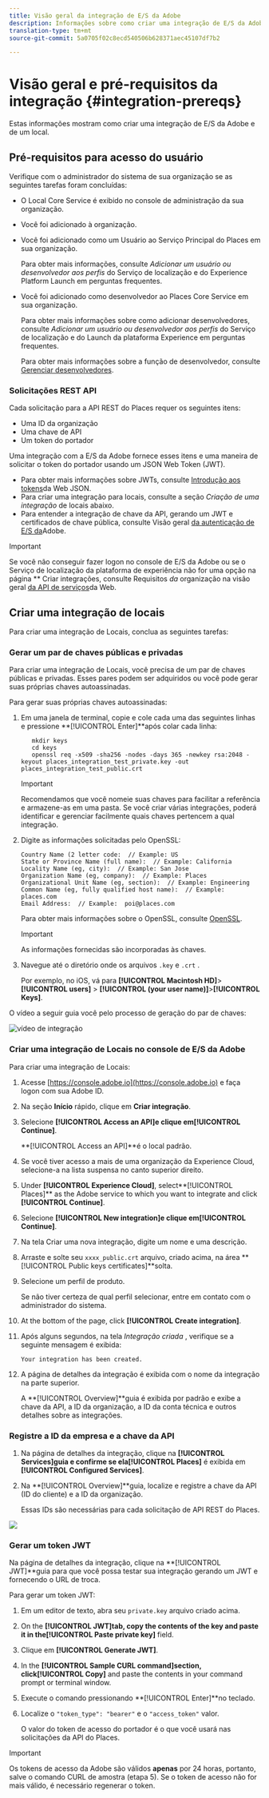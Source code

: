 ```yaml
---
title: Visão geral da integração de E/S da Adobe
description: Informações sobre como criar uma integração de E/S da Adobe.
translation-type: tm+mt
source-git-commit: 5a0705f02c8ecd540506b628371aec45107df7b2

---
```



# Visão geral e pré-requisitos da integração {#integration-prereqs}

Estas informações mostram como criar uma integração de E/S da Adobe e de um local.

## Pré-requisitos para acesso do usuário

Verifique com o administrador do sistema de sua organização se as seguintes tarefas foram concluídas:

* O Local Core Service é exibido no console de administração da sua organização.
* Você foi adicionado à organização.
* Você foi adicionado como um Usuário ao Serviço Principal do Places em sua organização.

   Para obter mais informações, consulte *Adicionar um usuário ou desenvolvedor aos perfis* do Serviço de localização e do Experience Platform Launch em perguntas [](/help/places-faqs.md)frequentes.

* Você foi adicionado como desenvolvedor ao Places Core Service em sua organização.

   Para obter mais informações sobre como adicionar desenvolvedores, consulte *Adicionar um usuário ou desenvolvedor aos perfis* do Serviço de localização e do Launch da plataforma Experience em perguntas [](/help/places-faqs.md)frequentes.

   Para obter mais informações sobre a função de desenvolvedor, consulte [Gerenciar desenvolvedores](https://helpx.adobe.com/enterprise/using/manage-developers.html).

### Solicitações REST API

Cada solicitação para a API REST do Places requer os seguintes itens:

* Uma ID da organização
* Uma chave de API
* Um token do portador

Uma integração com a E/S da Adobe fornece esses itens e uma maneira de solicitar o token do portador usando um JSON Web Token (JWT).

* Para obter mais informações sobre JWTs, consulte [Introdução aos tokens](https://jwt.io/introduction/)da Web JSON.
* Para criar uma integração para locais, consulte a seção *Criação de uma integração* de locais abaixo.
* Para entender a integração de chave da API, gerando um JWT e certificados de chave pública, consulte Visão geral [da autenticação de E/S da](https://www.adobe.io/apis/cloudplatform/console/authentication/gettingstarted.html)Adobe.

>[!IMPORTANT]
>
>Se você não conseguir fazer logon no console de E/S da Adobe ou se o Serviço de localização da plataforma de experiência não for uma opção na página ** Criar integrações, consulte Requisitos *da* organização na visão geral [da API de serviços](/help/web-service-api/places-web-services.md)da Web.

## Criar uma integração de locais

Para criar uma integração de Locais, conclua as seguintes tarefas:

### Gerar um par de chaves públicas e privadas

Para criar uma integração de Locais, você precisa de um par de chaves públicas e privadas. Esses pares podem ser adquiridos ou você pode gerar suas próprias chaves autoassinadas.

Para gerar suas próprias chaves autoassinadas:

1. Em uma janela de terminal, copie e cole cada uma das seguintes linhas e pressione **[!UICONTROL Enter]**após colar cada linha:

   ```text
      mkdir keys
      cd keys
      openssl req -x509 -sha256 -nodes -days 365 -newkey rsa:2048 -keyout places_integration_test_private.key -out    places_integration_test_public.crt
   ```

   >[!IMPORTANT]
   >
   >Recomendamos que você nomeie suas chaves para facilitar a referência e armazene-as em uma pasta. Se você criar várias integrações, poderá identificar e gerenciar facilmente quais chaves pertencem a qual integração.

1. Digite as informações solicitadas pelo OpenSSL:

   ```text
   Country Name (2 letter code:  // Example: US
   State or Province Name (full name):  // Example: California
   Locality Name (eg, city):  // Example: San Jose
   Organization Name (eg, company):  // Example: Places
   Organizational Unit Name (eg, section):  // Example: Engineering
   Common Name (eg, fully qualified host name):  // Example: places.com
   Email Address:  // Example:  poi@places.com
   ```

   Para obter mais informações sobre o OpenSSL, consulte [OpenSSL](https://www.openssl.org/).

   >[!IMPORTANT]
   >
   >As informações fornecidas são incorporadas às chaves.

1. Navegue até o diretório onde os arquivos `.key` e `.crt` .

   Por exemplo, no iOS, vá para **[!UICONTROL Macintosh HD]**>**[!UICONTROL users]** > **[!UICONTROL (your user name)]**>**[!UICONTROL Keys]**.

O vídeo a seguir guia você pelo processo de geração do par de chaves:

![vídeo de integração](/help/assets/places_integration_video.gif)

### Criar uma integração de Locais no console de E/S da Adobe

Para criar uma integração de Locais:

1. Acesse [https://console.adobe.io](https://console.adobe.io) e faça logon com sua Adobe ID.
1. Na seção **Início** rápido, clique em **Criar integração**.
1. Selecione **[!UICONTROL Access an API]**e clique em**[!UICONTROL Continue]**.

   **[!UICONTROL Access an API]**é o local padrão.

1. Se você tiver acesso a mais de uma organização da Experience Cloud, selecione-a na lista suspensa no canto superior direito.
1. Under **[!UICONTROL Experience Cloud]**, select**[!UICONTROL Places]** as the Adobe service to which you want to integrate and click **[!UICONTROL Continue]**.
1. Selecione **[!UICONTROL New integration]**e clique em**[!UICONTROL Continue]**.
1. Na tela Criar uma nova integração, digite um nome e uma descrição.
1. Arraste e solte seu `xxxx_public.crt` arquivo, criado acima, na área **[!UICONTROL Public keys certificates]**solta.
1. Selecione um perfil de produto.

   Se não tiver certeza de qual perfil selecionar, entre em contato com o administrador do sistema.
1. At the bottom of the page, click **[!UICONTROL Create integration]**.
1. Após alguns segundos, na tela *Integração criada* , verifique se a seguinte mensagem é exibida:

   `Your integration has been created.`

1. A página de detalhes da integração é exibida com o nome da integração na parte superior.

   A **[!UICONTROL Overview]**guia é exibida por padrão e exibe a chave da API, a ID da organização, a ID da conta técnica e outros detalhes sobre as integrações.

### Registre a ID da empresa e a chave da API

1. Na página de detalhes da integração, clique na **[!UICONTROL Services]**guia e confirme se ela**[!UICONTROL Places]** é exibida em **[!UICONTROL Configured Services]**.
1. Na **[!UICONTROL Overview]**guia, localize e registre a chave da API (ID do cliente) e a ID da organização.

   Essas IDs são necessárias para cada solicitação de API REST do Places.

![](/help/assets/places_orgid_api-key.png)

### Gerar um token JWT

Na página de detalhes da integração, clique na **[!UICONTROL JWT]**guia para que você possa testar sua integração gerando um JWT e fornecendo o URL de troca.

Para gerar um token JWT:

1. Em um editor de texto, abra seu `private.key` arquivo criado acima.
1. On the **[!UICONTROL JWT]**tab, copy the contents of the key and paste it in the**[!UICONTROL Paste private key]** field.
1. Clique em **[!UICONTROL Generate JWT]**.
1. In the **[!UICONTROL Sample CURL command]**section, click**[!UICONTROL Copy]** and paste the contents in your command prompt or terminal window.
1. Execute o comando pressionando **[!UICONTROL Enter]**no teclado.
1. Localize o `"token_type": "bearer"` e o `"access_token"` valor.

   O valor do token de acesso do portador é o que você usará nas solicitações da API do Places.

>[!IMPORTANT]
>
>Os tokens de acesso da Adobe são válidos **apenas** por 24 horas, portanto, salve o comando CURL de amostra (etapa 5). Se o token de acesso não for mais válido, é necessário regenerar o token.